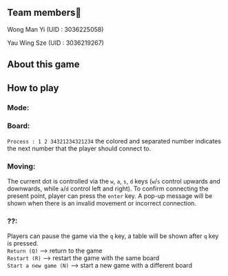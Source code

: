 ## Team members🤖
Wong Man Yi (UID : 3036225058)

Yau Wing Sze (UID : 3036219267) 

## About this game

## How to play

### Mode: 

### Board:
`Process : 1 2 34321234321234`  the colored and separated number indicates the next number that the player should connect to.

### Moving:
The current dot is controlled via the `w`, `a`, `s`, `d` keys (`w`/`s` control upwards and downwards, while `a`/`d` control left and right). To confirm connecting the present point, player can press the `enter` key. A pop-up message will be shown when there is an invalid movement or incorrect connection.

### ??:
Players can pause the game via the `q` key, a table will be shown after `q` key is pressed.   
`Return (Q)` --> return to the game  
`Restart (R)` --> restart the game with the same board  
`Start a new game (N)` --> start a new game with a different board  
